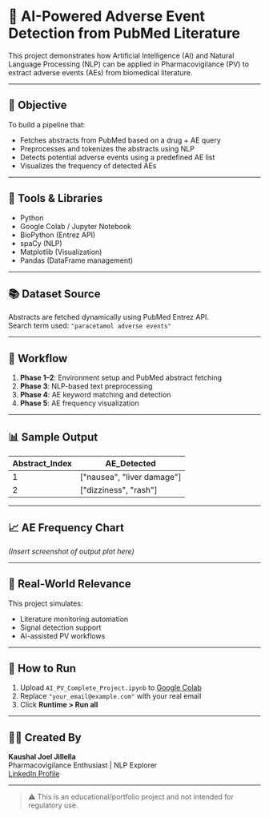 # 🤖 AI-Powered Adverse Event Detection from PubMed Literature

This project demonstrates how Artificial Intelligence (AI) and Natural Language Processing (NLP) can be applied in Pharmacovigilance (PV) to extract adverse events (AEs) from biomedical literature.

---

## 📌 Objective

To build a pipeline that:
- Fetches abstracts from PubMed based on a drug + AE query
- Preprocesses and tokenizes the abstracts using NLP
- Detects potential adverse events using a predefined AE list
- Visualizes the frequency of detected AEs

---

## 🔧 Tools & Libraries

- Python
- Google Colab / Jupyter Notebook
- BioPython (Entrez API)
- spaCy (NLP)
- Matplotlib (Visualization)
- Pandas (DataFrame management)

---

## 📚 Dataset Source

Abstracts are fetched dynamically using PubMed Entrez API.  
Search term used: `"paracetamol adverse events"`

---

## 🚀 Workflow

1. **Phase 1–2**: Environment setup and PubMed abstract fetching
2. **Phase 3**: NLP-based text preprocessing
3. **Phase 4**: AE keyword matching and detection
4. **Phase 5**: AE frequency visualization

---

## 📊 Sample Output

| Abstract_Index | AE_Detected               |
|----------------|---------------------------|
| 1              | ["nausea", "liver damage"] |
| 2              | ["dizziness", "rash"]     |

---

## 📈 AE Frequency Chart

*(Insert screenshot of output plot here)*

---

## 🔬 Real-World Relevance

This project simulates:
- Literature monitoring automation
- Signal detection support
- AI-assisted PV workflows

---

## 🧪 How to Run

1. Upload `AI_PV_Complete_Project.ipynb` to [Google Colab](https://colab.research.google.com)
2. Replace `"your_email@example.com"` with your real email
3. Click **Runtime > Run all**

---

## 👨‍⚕️ Created By

**Kaushal Joel Jillella**  
Pharmacovigilance Enthusiast | NLP Explorer  
[LinkedIn Profile](https://linkedin.com/in/koushal-joel-jillella-b29689338)

---

> ⚠️ This is an educational/portfolio project and not intended for regulatory use.
